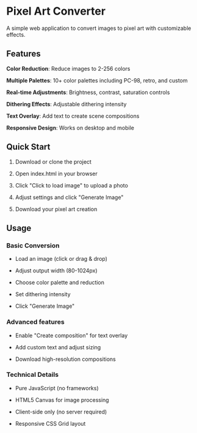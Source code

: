 # Pixel Art Converter

  A simple web application to convert images to pixel art with customizable effects.

## Features

  **Color Reduction**: Reduce images to 2-256 colors

  **Multiple Palettes**: 10+ color palettes including PC-98, retro, and custom

  **Real-time Adjustments**: Brightness, contrast, saturation controls

  **Dithering Effects**: Adjustable dithering intensity

  **Text Overlay**: Add text to create scene compositions

  **Responsive Design**: Works on desktop and mobile

## Quick Start

1. Download or clone the project

2. Open index.html in your browser

3. Click "Click to load image" to upload a photo

4. Adjust settings and click "Generate Image"

5. Download your pixel art creation

## Usage

### Basic Conversion

-  Load an image (click or drag & drop)

-  Adjust output width (80-1024px)

-  Choose color palette and reduction

-  Set dithering intensity

-  Click "Generate Image"

### Advanced features

-  Enable "Create composition" for text overlay

-  Add custom text and adjust sizing

-  Download high-resolution compositions

### Technical Details

-  Pure JavaScript (no frameworks)

-  HTML5 Canvas for image processing

-  Client-side only (no server required)

-  Responsive CSS Grid layout